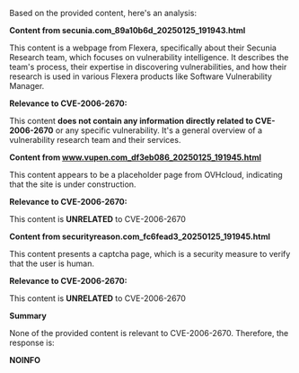 Based on the provided content, here's an analysis:

**Content from secunia.com_89a10b6d_20250125_191943.html**

This content is a webpage from Flexera, specifically about their Secunia Research team, which focuses on vulnerability intelligence. It describes the team's process, their expertise in discovering vulnerabilities, and how their research is used in various Flexera products like Software Vulnerability Manager. 

**Relevance to CVE-2006-2670:**

This content **does not contain any information directly related to CVE-2006-2670** or any specific vulnerability. It's a general overview of a vulnerability research team and their services.

**Content from www.vupen.com_df3eb086_20250125_191945.html**

This content appears to be a placeholder page from OVHcloud, indicating that the site is under construction.

**Relevance to CVE-2006-2670:**

This content is **UNRELATED** to CVE-2006-2670

**Content from securityreason.com_fc6fead3_20250125_191945.html**

This content presents a captcha page, which is a security measure to verify that the user is human.

**Relevance to CVE-2006-2670:**

This content is **UNRELATED** to CVE-2006-2670

**Summary**

None of the provided content is relevant to CVE-2006-2670. Therefore, the response is:

**NOINFO**